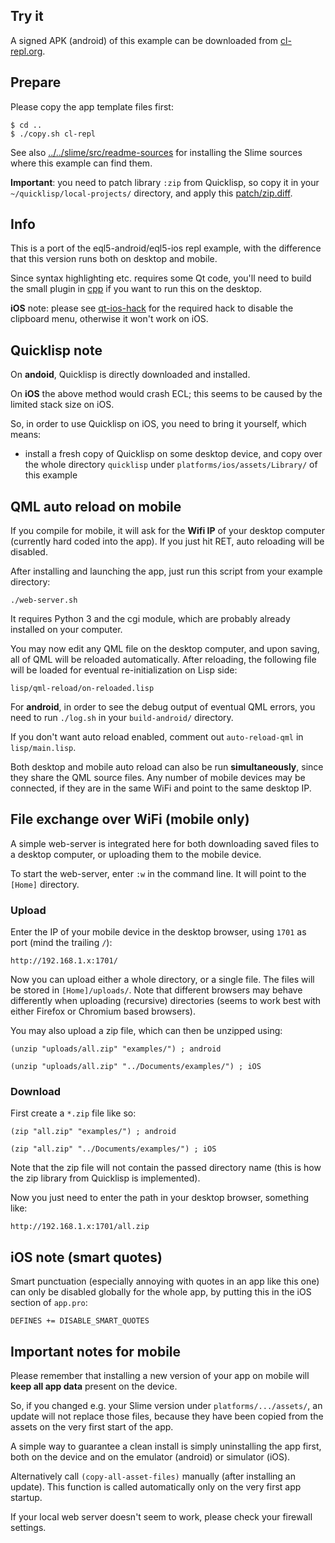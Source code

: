 
Try it
------

A signed APK (android) of this example can be downloaded from
[cl-repl.org](http://cl-repl.org/).



Prepare
-------

Please copy the app template files first:
```
$ cd ..
$ ./copy.sh cl-repl
```

See also [../../slime/src/readme-sources](../../slime/src/readme-sources.md) for
installing the Slime sources where this example can find them.

**Important**: you need to patch library `:zip` from Quicklisp, so copy it in
your `~/quicklisp/local-projects/` directory, and apply this
[patch/zip.diff](patch/zip.diff).



Info
----

This is a port of the eql5-android/eql5-ios repl example, with the difference
that this version runs both on desktop and mobile.

Since syntax highlighting etc. requires some Qt code, you'll need to build the
small plugin in [cpp](cpp/) if you want to run this on the desktop.

**iOS** note: please see [qt-ios-hack](qt-ios-hack/) for the required hack to
disable the clipboard menu, otherwise it won't work on iOS.



Quicklisp note
--------------

On **andoid**, Quicklisp is directly downloaded and installed.

On **iOS** the above method would crash ECL; this seems to be caused by the
limited stack size on iOS.

So, in order to use Quicklisp on iOS, you need to bring it yourself, which
means:

* install a fresh copy of Quicklisp on some desktop device, and copy over the
  whole directory `quicklisp` under `platforms/ios/assets/Library/` of this
  example



QML auto reload on mobile
-------------------------

If you compile for mobile, it will ask for the **Wifi IP** of your desktop
computer (currently hard coded into the app). If you just hit RET, auto
reloading will be disabled.

After installing and launching the app, just run this script from your example
directory:
```
./web-server.sh
```
It requires Python 3 and the cgi module, which are probably already installed
on your computer.

You may now edit any QML file on the desktop computer, and upon saving, all of
QML will be reloaded automatically. After reloading, the following file will be
loaded for eventual re-initialization on Lisp side:
```
lisp/qml-reload/on-reloaded.lisp
```
For **android**, in order to see the debug output of eventual QML errors, you
need to run `./log.sh` in your `build-android/` directory.

If you don't want auto reload enabled, comment out `auto-reload-qml` in
`lisp/main.lisp`.

Both desktop and mobile auto reload can also be run **simultaneously**, since
they share the QML source files. Any number of mobile devices may be connected,
if they are in the same WiFi and point to the same desktop IP.



File exchange over WiFi (mobile only)
-------------------------------------

A simple web-server is integrated here for both downloading saved files to a
desktop computer, or uploading them to the mobile device.

To start the web-server, enter `:w` in the command line. It will point to the
`[Home]` directory.

### Upload

Enter the IP of your mobile device in the desktop browser, using `1701` as
port (mind the trailing `/`):
```
http://192.168.1.x:1701/
```
Now you can upload either a whole directory, or a single file. The files will
be stored in `[Home]/uploads/`. Note that different browsers may behave
differently when uploading (recursive) directories (seems to work best with
either Firefox or Chromium based browsers).

You may also upload a zip file, which can then be unzipped using:
```
(unzip "uploads/all.zip" "examples/") ; android

(unzip "uploads/all.zip" "../Documents/examples/") ; iOS
```

### Download

First create a `*.zip` file like so:
```
(zip "all.zip" "examples/") ; android

(zip "all.zip" "../Documents/examples/") ; iOS
```
Note that the zip file will not contain the passed directory name (this is how
the zip library from Quicklisp is implemented).

Now you just need to enter the path in your desktop browser, something like:
```
http://192.168.1.x:1701/all.zip
```



iOS note (smart quotes)
-----------------------

Smart punctuation (especially annoying with quotes in an app like this one) can
only be disabled globally for the whole app, by putting this in the iOS section
of `app.pro`:
```
DEFINES += DISABLE_SMART_QUOTES
```



Important notes for mobile
--------------------------

Please remember that installing a new version of your app on mobile will
**keep all app data** present on the device.

So, if you changed e.g. your Slime version under `platforms/.../assets/`, an
update will not replace those files, because they have been copied from the
assets on the very first start of the app.

A simple way to guarantee a clean install is simply uninstalling the app first,
both on the device and on the emulator (android) or simulator (iOS).

Alternatively call `(copy-all-asset-files)` manually (after installing an
update). This function is called automatically only on the very first app
startup.

If your local web server doesn't seem to work, please check your firewall
settings.
